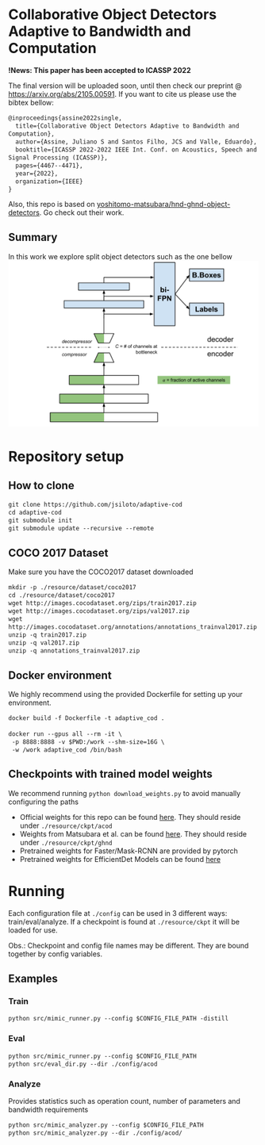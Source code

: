 # Collaborative Object Detectors Adaptive to Bandwidth and Computation

**!News: This paper has been accepted to ICASSP 2022**

The final version will be uploaded soon, until then check our preprint @ https://arxiv.org/abs/2105.00591. 
If you want to cite us please use the bibtex bellow:

```
@inproceedings{assine2022single,
  title={Collaborative Object Detectors Adaptive to Bandwidth and Computation},
  author={Assine, Juliano S and Santos Filho, JCS and Valle, Eduardo},
  booktitle={ICASSP 2022-2022 IEEE Int. Conf. on Acoustics, Speech and Signal Processing (ICASSP)},
  pages={4467--4471},
  year={2022},
  organization={IEEE}
}

```

Also, this repo is based on [yoshitomo-matsubara/hnd-ghnd-object-detectors](https://github.com/yoshitomo-matsubara/hnd-ghnd-object-detectors). Go check out their work.

## Summary
In this work we explore split object detectors such as the one bellow
![Visual Summary](resource/split_arch.png)

# Repository setup

## How to clone
```
git clone https://github.com/jsiloto/adaptive-cod
cd adaptive-cod
git submodule init
git submodule update --recursive --remote
```

## COCO 2017 Dataset
Make sure you have the COCO2017 dataset downloaded
```
mkdir -p ./resource/dataset/coco2017
cd ./resource/dataset/coco2017
wget http://images.cocodataset.org/zips/train2017.zip
wget http://images.cocodataset.org/zips/val2017.zip
wget http://images.cocodataset.org/annotations/annotations_trainval2017.zip
unzip -q train2017.zip
unzip -q val2017.zip
unzip -q annotations_trainval2017.zip
```


## Docker environment
We highly recommend using the provided Dockerfile for setting up your environment.
```
docker build -f Dockerfile -t adaptive_cod .

docker run --gpus all --rm -it \
 -p 8888:8888 -v $PWD:/work --shm-size=16G \
 -w /work adaptive_cod /bin/bash
```

## Checkpoints with trained model weights
We recommend running ```python download_weights.py``` to avoid manually configuring the paths

- Official weights for this repo can be found [here](https://drive.google.com/file/d/1qdClbGL5KwgEc4oG023DJckQiidNHDF2/view?usp=sharing).
They should reside under ```./resource/ckpt/acod```
- Weights from Matsubara et al. can be found [here](https://drive.google.com/file/d/1K7MNVuW99uDMHciewVS71hks_YdU9_2A/view?usp=sharing).
They should reside under ```./resource/ckpt/ghnd```
- Pretrained weights for Faster/Mask-RCNN are provided by pytorch
- Pretrained weights for EfficientDet Models can be found [here](https://github.com/zylo117/Yet-Another-EfficientDet-Pytorch/)

# Running
Each configuration file at ```./config``` can be used in 3 different ways: train/eval/analyze.
If a checkpoint is found at ```./resource/ckpt``` it will be loaded for use. 

Obs.: Checkpoint and config file names may be different. They are bound together by config variables.
## Examples
### Train
```
python src/mimic_runner.py --config $CONFIG_FILE_PATH -distill
```
### Eval
```
python src/mimic_runner.py --config $CONFIG_FILE_PATH
python src/eval_dir.py --dir ./config/acod
```
### Analyze
Provides statistics such as operation count, number of parameters and bandwidth requirements
```
python src/mimic_analyzer.py --config $CONFIG_FILE_PATH
python src/mimic_analyzer.py --dir ./config/acod/
```
